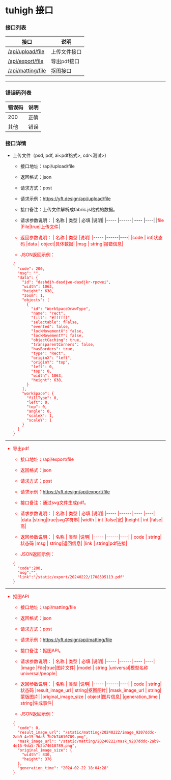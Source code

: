 # tuhigh 接口

### 接口列表
 
|  接口  | 说明 |
|------ |----- |
|[/api/upload/file](#upload)| 上传文件接口|
|[/api/export/file](#export) | 导出pdf接口|
|[/api/matting/file](#matting) | 抠图接口|
 
***
### 错误码列表
|  错误码  | 说明 |
|------ |----- |
|   200   | 正确 |
|   其他   | 错误 |
 
### 接口详情
* <span id="upload">上传文件（psd, pdf, ai<pdf格式>, cdr<测试>）</span>
 
    * 接口地址：/api/upload/file
    * 返回格式：json
    * 请求方式：post
    * 请求示例：https://yft.design/api/upload/file
    * 接口备注：上传文件解析成fabric.js格式的数据。
    * 请求参数说明：
        | 名称 | 类型 | 必填 |说明|
        |----- |------| ---- |----|
        |<font color=red>file |File|true|上传文件|
 
    * 返回参数说明：
        | 名称 | 类型 |说明|
        |----- |------|----|
        |code | int|状态码
        |data | object|具体数据|
        |msg | string|报错信息|
 
    * JSON返回示例：
    ```
    {
      "code": 200,
      "msg": "",
      "data": {
        "id": "dashdjh-dasdjwe-dasdjkr-rpowei",
        "width": 1063,
        "height": 638,
        "zoom": 1,
        "objects": [
          {
            "id": "WorkSpaceDrawType",
            "name": "rect",
            "fill": "#ffffff",
            "selectable": fFalse,
            "evented": false,
            "lockMovementX": false,
            "lockMovementY": false,
            "objectCaching": true,
            "transparentCorners": false,
            "hasBorders": true,
            "type": "Rect",
            "originX": "left",
            "originY": "top",
            "left": 0,
            "top": 0,
            "width": 1063,
            "height": 638,
          }
        ],
        "workSpace": {
          "fillType": 0,
          "left": 0,
          "top": 0,
          "angle": 0,
          "scaleX": 1,
          "scaleY": 1
        }
      }
    }
    ```

---
 
* <span id="export">导出pdf</span>
 
    * 接口地址：/api/export/file
    * 返回格式：json
    * 请求方式：post
    * 请求示例：https://yft.design/api/export/file
    * 接口备注：通过svg文件生成pdf。
    * 请求参数说明：
        | 名称 | 类型 | 必填 |说明|
        |----- |------| ---- |----|
        |<font color=red>data |string|true|svg字符串|
        |width | int |false|宽|
        |height | int |false|高|
 
    * 返回参数说明：
        | 名称 | 类型 |说明|
        |----- |------|----|
        | code | string|状态码
        |msg | string|返回信息|
        |link | string|pdf链接|
 
    * JSON返回示例：
    ```
    { 
      "code":200,
      "msg":"",
      "link":"/static/export/20240222/1708595113.pdf"
    }
    ```
---

* <span id="matting">抠图API</span>
 
    * 接口地址：/api/matting/file
    * 返回格式：json
    * 请求方式：post
    * 请求示例：https://yft.design/api/matting/file
    * 接口备注：抠图API。
    * 请求参数说明：
        | 名称 | 类型 | 必填 |说明|
        |----- |------| ---- |----|
        |<font color=red>image |File|true|图片文件|
        |model | string |universal|模型名称 universal/people|
 
    * 返回参数说明：
        | 名称 | 类型 |说明|
        |----- |------|----|
        | code | string|状态码
        |result_image_url | string|抠图图片|
        |mask_image_url | string|蒙版图片|
        |original_image_size | object|图片信息|
        |generation_time | string|生成事件|
 
    * JSON返回示例：
    ```
    {
      "code": 0,
      "result_image_url": "/static/matting/20240222/image_9207dddc-2ab9-4e15-9da5-7b2b74610789.png",
      "mask_image_url": "/static/matting/20240222/mask_9207dddc-2ab9-4e15-9da5-7b2b74610789.png",
      "original_image_size": {
        "width": 830,
        "height": 376
      },
      "generation_time": "2024-02-22 18:04:28"
    }
    ```